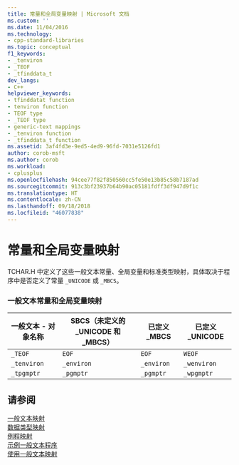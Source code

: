 ```yaml
---
title: 常量和全局变量映射 | Microsoft 文档
ms.custom: ''
ms.date: 11/04/2016
ms.technology:
- cpp-standard-libraries
ms.topic: conceptual
f1_keywords:
- _tenviron
- _TEOF
- _tfinddata_t
dev_langs:
- C++
helpviewer_keywords:
- tfinddatat function
- tenviron function
- TEOF type
- _TEOF type
- generic-text mappings
- _tenviron function
- _tfinddata_t function
ms.assetid: 3af4fd3e-9ed5-4ed9-96fd-7031e5126fd1
author: corob-msft
ms.author: corob
ms.workload:
- cplusplus
ms.openlocfilehash: 94cee77f82f850560cc5fe50e13b85c58b7187ad
ms.sourcegitcommit: 913c3bf23937b64b90ac05181fdff3df947d9f1c
ms.translationtype: HT
ms.contentlocale: zh-CN
ms.lasthandoff: 09/18/2018
ms.locfileid: "46077838"
---
```

# <a name="constant-and-global-variable-mappings"></a>常量和全局变量映射

TCHAR.H 中定义了这些一般文本常量、全局变量和标准类型映射，具体取决于程序中是否定义了常量 `_UNICODE` 或 `_MBCS`。

### <a name="generic-text-constant-and-global-variable-mappings"></a>一般文本常量和全局变量映射

|一般文本 - 对象名称|SBCS（未定义的 _UNICODE 和 _MBCS）|已定义 _MBCS|已定义 _UNICODE|
|----------------------------------|--------------------------------------------|--------------------|-----------------------|
|`_TEOF`|`EOF`|`EOF`|`WEOF`|
|`_tenviron`|`_environ`|`_environ`|`_wenviron`|
|`_tpgmptr`|`_pgmptr`|`_pgmptr`|`_wpgmptr`|

## <a name="see-also"></a>请参阅

[一般文本映射](../c-runtime-library/generic-text-mappings.md)<br/>
[数据类型映射](../c-runtime-library/data-type-mappings.md)<br/>
[例程映射](../c-runtime-library/routine-mappings.md)<br/>
[示例一般文本程序](../c-runtime-library/a-sample-generic-text-program.md)<br/>
[使用一般文本映射](../c-runtime-library/using-generic-text-mappings.md)